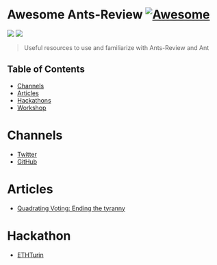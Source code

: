 # Awesome Ants-Review [![Awesome](https://cdn.rawgit.com/sindresorhus/awesome/d7305f38d29fed78fa85652e3a63e154dd8e8829/media/badge.svg)](https://github.com/sindresorhus/awesome)

[![](https://img.shields.io/badge/made%20by-Ants%20Labs-orange.svg?style=flat-square)]()
[![](https://img.shields.io/badge/project-AntsReview-orange.svg?style=flat-square)]()

> Useful resources to use and familiarize with Ants-Review and Ant
 

## Table of Contents

- [Channels](#channels) 
- [Articles](#articles)
- [Hackathons](#hackathon)
- [Workshop]()

Channels
========
- [Twitter](https://twitter.com/ants_review)
- [GitHub](https://github.com/naszam/ants-review)

Articles
========
- [Quadrating Voting: Ending the tyranny](https://ipfs.leapdao.org/blog/quadratic-voting)

Hackathon
=========
- [ETHTurin](https://ethturin.com/hacks)
